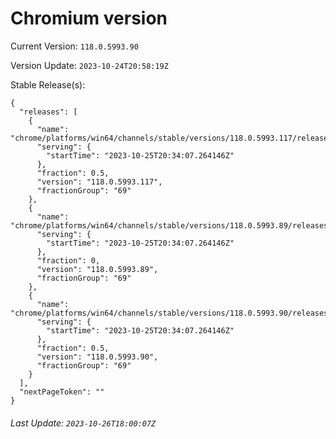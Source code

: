 # Chromium version

Current Version: `118.0.5993.90`

Version Update: `2023-10-24T20:58:19Z`

Stable Release(s):
```
{
  "releases": [
    {
      "name": "chrome/platforms/win64/channels/stable/versions/118.0.5993.117/releases/1698266047",
      "serving": {
        "startTime": "2023-10-25T20:34:07.264146Z"
      },
      "fraction": 0.5,
      "version": "118.0.5993.117",
      "fractionGroup": "69"
    },
    {
      "name": "chrome/platforms/win64/channels/stable/versions/118.0.5993.89/releases/1698266047",
      "serving": {
        "startTime": "2023-10-25T20:34:07.264146Z"
      },
      "fraction": 0,
      "version": "118.0.5993.89",
      "fractionGroup": "69"
    },
    {
      "name": "chrome/platforms/win64/channels/stable/versions/118.0.5993.90/releases/1698266047",
      "serving": {
        "startTime": "2023-10-25T20:34:07.264146Z"
      },
      "fraction": 0.5,
      "version": "118.0.5993.90",
      "fractionGroup": "69"
    }
  ],
  "nextPageToken": ""
}
```

###### Last Update: `2023-10-26T18:00:07Z`
        